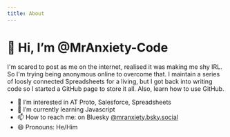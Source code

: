 ```yaml
---
title: About
---
```


# 👋 Hi, I’m @MrAnxiety-Code
I'm scared to post as me on the internet, realised it was making me shy IRL. So I'm trying being anonymous online to overcome that. I maintain a series of loosly connected Spreadsheets for a living, but I got back into writing code so I started a GitHub page to store it all. Also, learn how to use GitHub.
- 👀 I’m interested in AT Proto, Salesforce, Spreadsheets
- 🌱 I’m currently learning Javascript
- 📫 How to reach me: on Bluesky [@mranxiety.bsky.social](https://bsky.app/profile/mranxiety.bsky.social)
- 😄 Pronouns: He/Him
